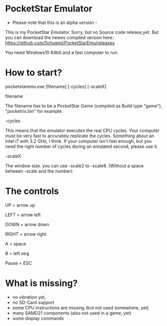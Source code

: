 # PocketStar Emulator

- Please note that this is an alpha version - 

This is my PocketStar Emulator. Sorry, but no Source code release,yet. But you can download the newes compiled version here: https://github.com/Schuemi/PocketStarEmu/releases

You need Windows10 64bit and a fast computer to run.

# How to start?

pocketstaremu.exe [filename] [-cycles] [-scaleX]

filename 

  The filename has to be a PocketStar Game (compiled as Build type "game"),  "pocketris.bin" for example.
  
-cycles

  This means that the emulator executes the real CPU cycles. Your computer must be very fast to accurately replicate the cycles. Something about an Intel i7 with 3.2 GHz, I think. If your computer isn't fast enough, but you need the right number of cycles during an emulated second, please use it. 
  
 -scaleX
 
  The window size. you can use -scale2 to -scale8. (Without a space between -scale and the number)
  
  # The controls
  UP = arrow up
  
  LEFT = arrow left
  
  DOWN = arrow down
  
  RIGHT = arrow right
  
  A = space
  
  B = left strg
  
  Pause = ESC
  
  
  
  # What is missing?
  - no vibration yet,
  - no SD-Card support
  - some CPU instructions are missing (but not used somewhere, yet)
  - many SAMD21 components (also not used in a game, yet)
  - some display commands
  
  
  
